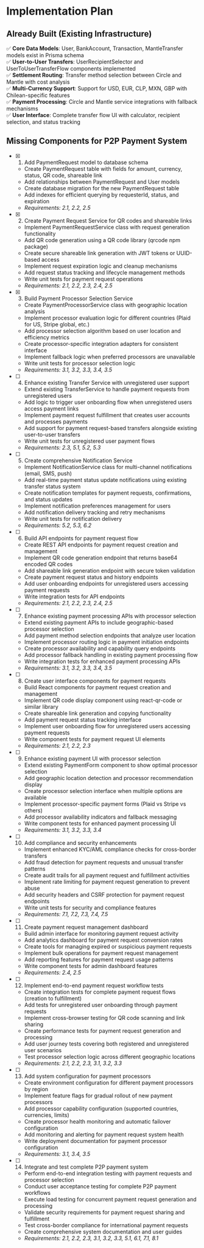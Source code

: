 # Implementation Plan

## Already Built (Existing Infrastructure)
✅ **Core Data Models**: User, BankAccount, Transaction, MantleTransfer models exist in Prisma schema  
✅ **User-to-User Transfers**: UserRecipientSelector and UserToUserTransferFlow components implemented  
✅ **Settlement Routing**: Transfer method selection between Circle and Mantle with cost analysis  
✅ **Multi-Currency Support**: Support for USD, EUR, CLP, MXN, GBP with Chilean-specific features  
✅ **Payment Processing**: Circle and Mantle service integrations with fallback mechanisms  
✅ **User Interface**: Complete transfer flow UI with calculator, recipient selection, and status tracking  

## Missing Components for P2P Payment System

- [x] 1. Add PaymentRequest model to database schema
  - Create PaymentRequest table with fields for amount, currency, status, QR code, shareable link
  - Add relationships between PaymentRequest and User models
  - Create database migration for the new PaymentRequest table
  - Add indexes for efficient querying by requesterId, status, and expiration
  - _Requirements: 2.1, 2.2, 2.5_

- [x] 2. Create Payment Request Service for QR codes and shareable links
  - Implement PaymentRequestService class with request generation functionality
  - Add QR code generation using a QR code library (qrcode npm package)
  - Create secure shareable link generation with JWT tokens or UUID-based access
  - Implement request expiration logic and cleanup mechanisms
  - Add request status tracking and lifecycle management methods
  - Write unit tests for payment request operations
  - _Requirements: 2.1, 2.2, 2.3, 2.4, 2.5_

- [x] 3. Build Payment Processor Selection Service
  - Create PaymentProcessorService class with geographic location analysis
  - Implement processor evaluation logic for different countries (Plaid for US, Stripe global, etc.)
  - Add processor selection algorithm based on user location and efficiency metrics
  - Create processor-specific integration adapters for consistent interface
  - Implement fallback logic when preferred processors are unavailable
  - Write unit tests for processor selection logic
  - _Requirements: 3.1, 3.2, 3.3, 3.4, 3.5_

- [ ] 4. Enhance existing Transfer Service with unregistered user support
  - Extend existing TransferService to handle payment requests from unregistered users
  - Add logic to trigger user onboarding flow when unregistered users access payment links
  - Implement payment request fulfillment that creates user accounts and processes payments
  - Add support for payment request-based transfers alongside existing user-to-user transfers
  - Write unit tests for unregistered user payment flows
  - _Requirements: 2.3, 5.1, 5.2, 5.3_

- [ ] 5. Create comprehensive Notification Service
  - Implement NotificationService class for multi-channel notifications (email, SMS, push)
  - Add real-time payment status update notifications using existing transfer status system
  - Create notification templates for payment requests, confirmations, and status updates
  - Implement notification preferences management for users
  - Add notification delivery tracking and retry mechanisms
  - Write unit tests for notification delivery
  - _Requirements: 5.2, 5.3, 6.2_

- [ ] 6. Build API endpoints for payment request flow
  - Create REST API endpoints for payment request creation and management
  - Implement QR code generation endpoint that returns base64 encoded QR codes
  - Add shareable link generation endpoint with secure token validation
  - Create payment request status and history endpoints
  - Add user onboarding endpoints for unregistered users accessing payment requests
  - Write integration tests for API endpoints
  - _Requirements: 2.1, 2.2, 2.3, 2.4, 2.5_

- [ ] 7. Enhance existing payment processing APIs with processor selection
  - Extend existing payment APIs to include geographic-based processor selection
  - Add payment method selection endpoints that analyze user location
  - Implement processor routing logic in payment initiation endpoints
  - Create processor availability and capability query endpoints
  - Add processor fallback handling in existing payment processing flow
  - Write integration tests for enhanced payment processing APIs
  - _Requirements: 3.1, 3.2, 3.3, 3.4, 3.5_

- [ ] 8. Create user interface components for payment requests
  - Build React components for payment request creation and management
  - Implement QR code display component using react-qr-code or similar library
  - Create shareable link generation and copying functionality
  - Add payment request status tracking interface
  - Implement user onboarding flow for unregistered users accessing payment requests
  - Write component tests for payment request UI elements
  - _Requirements: 2.1, 2.2, 2.3_

- [ ] 9. Enhance existing payment UI with processor selection
  - Extend existing PaymentForm component to show optimal processor selection
  - Add geographic location detection and processor recommendation display
  - Create processor selection interface when multiple options are available
  - Implement processor-specific payment forms (Plaid vs Stripe vs others)
  - Add processor availability indicators and fallback messaging
  - Write component tests for enhanced payment processing UI
  - _Requirements: 3.1, 3.2, 3.3, 3.4_

- [ ] 10. Add compliance and security enhancements
  - Implement enhanced KYC/AML compliance checks for cross-border transfers
  - Add fraud detection for payment requests and unusual transfer patterns
  - Create audit trails for all payment request and fulfillment activities
  - Implement rate limiting for payment request generation to prevent abuse
  - Add security headers and CSRF protection for payment request endpoints
  - Write unit tests for security and compliance features
  - _Requirements: 7.1, 7.2, 7.3, 7.4, 7.5_

- [ ] 11. Create payment request management dashboard
  - Build admin interface for monitoring payment request activity
  - Add analytics dashboard for payment request conversion rates
  - Create tools for managing expired or suspicious payment requests
  - Implement bulk operations for payment request management
  - Add reporting features for payment request usage patterns
  - Write component tests for admin dashboard features
  - _Requirements: 2.4, 2.5_

- [ ] 12. Implement end-to-end payment request workflow tests
  - Create integration tests for complete payment request flows (creation to fulfillment)
  - Add tests for unregistered user onboarding through payment requests
  - Implement cross-browser testing for QR code scanning and link sharing
  - Create performance tests for payment request generation and processing
  - Add user journey tests covering both registered and unregistered user scenarios
  - Test processor selection logic across different geographic locations
  - _Requirements: 2.1, 2.2, 2.3, 3.1, 3.2, 3.3_

- [ ] 13. Add system configuration for payment processors
  - Create environment configuration for different payment processors by region
  - Implement feature flags for gradual rollout of new payment processors
  - Add processor capability configuration (supported countries, currencies, limits)
  - Create processor health monitoring and automatic failover configuration
  - Add monitoring and alerting for payment request system health
  - Write deployment documentation for payment processor configuration
  - _Requirements: 3.1, 3.4, 3.5_

- [ ] 14. Integrate and test complete P2P payment system
  - Perform end-to-end integration testing with payment requests and processor selection
  - Conduct user acceptance testing for complete P2P payment workflows
  - Execute load testing for concurrent payment request generation and processing
  - Validate security requirements for payment request sharing and fulfillment
  - Test cross-border compliance for international payment requests
  - Create comprehensive system documentation and user guides
  - _Requirements: 2.1, 2.2, 2.3, 3.1, 3.2, 3.3, 5.1, 6.1, 7.1, 8.1_
